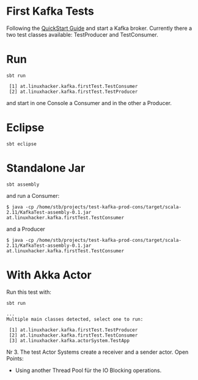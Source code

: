 # First Kafka Tests

Following the [QuickStart Guide](http://kafka.apache.org/documentation.html#quickstart) and start a Kafka broker. Currently there a two test classes available: TestProducer and TestConsumer.

# Run

```
sbt run

 [1] at.linuxhacker.kafka.firstTest.TestConsumer
 [2] at.linuxhacker.kafka.firstTest.TestProducer
```

and start in one Console a Consumer and in the other a Producer.

# Eclipse

```
sbt eclipse
```

# Standalone Jar

```
sbt assembly
```

and run a Consumer:

```
$ java -cp /home/stb/projects/test-kafka-prod-cons/target/scala-2.11/KafkaTest-assembly-0.1.jar at.linuxhacker.kafka.firstTest.TestConsumer
```

and a Producer

```
$ java -cp /home/stb/projects/test-kafka-prod-cons/target/scala-2.11/KafkaTest-assembly-0.1.jar at.linuxhacker.kafka.firstTest.TestConsumer
```

# With Akka Actor

Run this test with:

```
sbt run

...
Multiple main classes detected, select one to run:

 [1] at.linuxhacker.kafka.firstTest.TestProducer
 [2] at.linuxhacker.kafka.firstTest.TestConsumer
 [3] at.linuxhacker.kafka.actorSystem.TestApp

```

Nr 3. The test Actor Systems create a receiver and a sender actor. Open Points:

* Using another Thread Pool für the IO Blocking operations.
